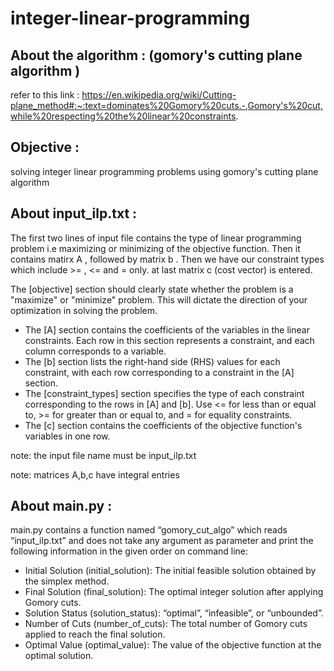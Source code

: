 # integer-linear-programming

## About the algorithm : (gomory's cutting plane algorithm )

refer to this link : https://en.wikipedia.org/wiki/Cutting-plane_method#:~:text=dominates%20Gomory%20cuts.-,Gomory's%20cut,while%20respecting%20the%20linear%20constraints.

## Objective :
solving integer linear programming problems using gomory's cutting plane algorithm


## About input_ilp.txt :

The first two lines of input file contains the type of linear programming problem i.e maximizing or minimizing of the objective function.
Then it contains matirx A , followed by matrix b .
Then we have our constraint types which include >= , <= and = only.
at last matrix c (cost vector) is entered.

 The [objective] section should clearly state whether the problem is a "maximize" or "minimize" 
problem. This will dictate the direction of your optimization in solving the problem.  
+ The [A] section contains the coefficients of the variables in the linear constraints. Each row in 
this section represents a constraint, and each column corresponds to a variable.  
+ The [b] section lists the right-hand side (RHS) values for each constraint, with each row 
corresponding to a constraint in the [A] section. 
+ The [constraint_types] section specifies the type of each constraint corresponding to the rows in 
[A] and [b]. Use <= for less than or equal to, >= for greater than or equal to, and = for equality 
constraints.  
+ The [c] section contains the coefficients of the objective function's variables in one row.

note: the input file name must be input_ilp.txt

note: matrices A,b,c have integral entries


## About main.py :

main.py contains a function named “gomory_cut_algo” which reads “input_ilp.txt” and does not take any argument as 
parameter and print the following information in the given order on command line: 
+ Initial Solution (initial_solution): The initial feasible solution obtained by the simplex method. 
+ Final Solution (final_solution): The optimal integer solution after applying Gomory cuts. 
+ Solution Status (solution_status): “optimal”, “infeasible”, or “unbounded”. 
+ Number of Cuts (number_of_cuts): The total number of Gomory cuts applied to reach the final 
solution. 
+ Optimal Value (optimal_value): The value of the objective function at the optimal solution.


